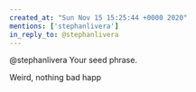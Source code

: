 ```yaml
---
created_at: "Sun Nov 15 15:25:44 +0000 2020"
mentions: ['stephanlivera']
in_reply_to: @stephanlivera
---
```


@stephanlivera Your seed phrase.

Weird, nothing bad happ